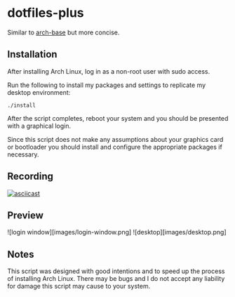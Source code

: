# dotfiles-plus

Similar to [arch-base](https://github.com/nrobinson2000/arch-base) but more concise.

## Installation

After installing Arch Linux, log in as a non-root user with sudo access.

Run the following to install my packages and settings to replicate my desktop environment:

```
./install
```

After the script completes, reboot your system and you should be presented with a graphical login.

Since this script does not make any assumptions about your graphics card or
bootloader you should install and configure the appropriate packages if
necessary.

## Recording

[![asciicast](https://asciinema.org/a/446096.svg)](https://asciinema.org/a/446096)

## Preview

![login window][images/login-window.png]
![desktop][images/desktop.png]


## Notes

This script was designed with good intentions and to speed up the process of
installing Arch Linux. There may be bugs and I do not accept any liability for
damage this script may cause to your system.
